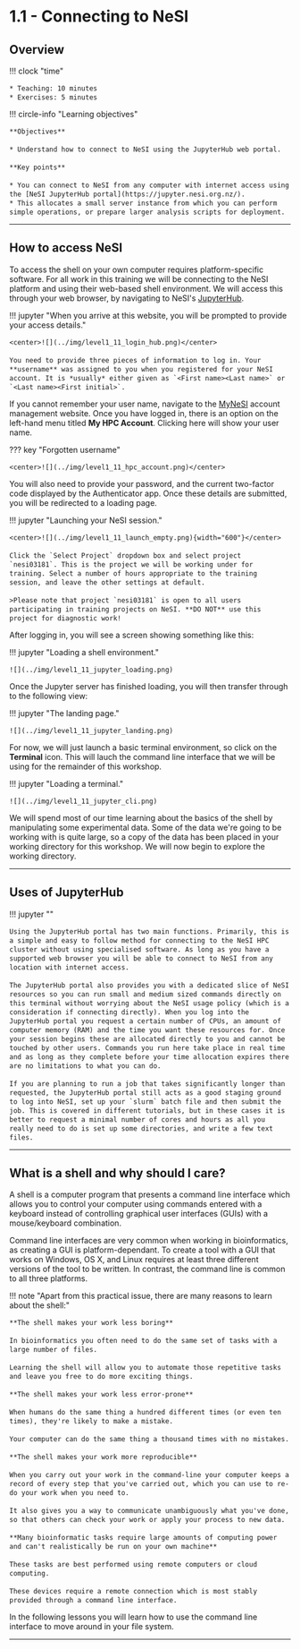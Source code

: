 # 1.1 - Connecting to NeSI

## Overview

!!! clock "time"

    * Teaching: 10 minutes
    * Exercises: 5 minutes

!!! circle-info "Learning objectives"

    **Objectives**
    
    * Understand how to connect to NeSI using the JupyterHub web portal.
    
    **Key points**
    
    * You can connect to NeSI from any computer with internet access using the [NeSI JupyterHub portal](https://jupyter.nesi.org.nz/).
    * This allocates a small server instance from which you can perform simple operations, or prepare larger analysis scripts for deployment.

---

## How to access NeSI

To access the shell on your own computer requires platform-specific software. For all work in this training we will be connecting to the NeSI platform and using their web-based shell environment. We will access this through your web browser, by navigating to NeSI's [JupyterHub](https://jupyter.nesi.org.nz/). 

!!! jupyter "When you arrive at this website, you will be prompted to provide your access details."

    <center>![](../img/level1_11_login_hub.png)</center>

    You need to provide three pieces of information to log in. Your **username** was assigned to you when you registered for your NeSI account. It is *usually* either given as `<First name><Last name>` or `<Last name><First initial>`.

If you cannot remember your user name, navigate to the [MyNeSI](https://my.nesi.org.nz/) account management website. Once you have logged in, there is an option on the left-hand menu titled **My HPC Account**. Clicking here will show your user name.

??? key "Forgotten username"

    <center>![](../img/level1_11_hpc_account.png)</center>


You will also need to provide your password, and the current two-factor code displayed by the Authenticator app. Once these details are submitted, you will be redirected to a loading page.

!!! jupyter "Launching your NeSI session."

    <center>![](../img/level1_11_launch_empty.png){width="600"}</center>

    Click the `Select Project` dropdown box and select project `nesi03181`. This is the project we will be working under for training. Select a number of hours appropriate to the training session, and leave the other settings at default.

    >Please note that project `nesi03181` is open to all users participating in training projects on NeSI. **DO NOT** use this project for diagnostic work!

After logging in, you will see a screen showing something like this: 

!!! jupyter "Loading a shell environment."

    ![](../img/level1_11_jupyter_loading.png)

Once the Jupyter server has finished loading, you will then transfer through to the following view:

!!! jupyter "The landing page."

    ![](../img/level1_11_jupyter_landing.png)

For now, we will just launch a basic terminal environment, so click on the **Terminal** icon. This will lauch the command line interface that we will be using for the remainder of this workshop.

!!! jupyter "Loading a terminal."

    ![](../img/level1_11_jupyter_cli.png)

We will spend most of our time learning about the basics of the shell by manipulating some experimental data. Some of the data we're going to be working with is quite large, so a copy of the data has been placed in your working directory for this workshop. We will now begin to explore the working directory.
    
---

## Uses of JupyterHub

!!! jupyter ""

    Using the JupyterHub portal has two main functions. Primarily, this is a simple and easy to follow method for connecting to the NeSI HPC cluster without using specialised software. As long as you have a supported web browser you will be able to connect to NeSI from any location with internet access.
    
    The JupyterHub portal also provides you with a dedicated slice of NeSI resources so you can run small and medium sized commands directly on this terminal without worrying about the NeSI usage policy (which is a consideration if connecting directly). When you log into the JupyterHub portal you request a certain number of CPUs, an amount of computer memory (RAM) and the time you want these resources for. Once your session begins these are allocated directly to you and cannot be touched by other users. Commands you run here take place in real time and as long as they complete before your time allocation expires there are no limitations to what you can do.
    
    If you are planning to run a job that takes significantly longer than requested, the JupyterHub portal still acts as a good staging ground to log into NeSI, set up your `slurm` batch file and then submit the job. This is covered in different tutorials, but in these cases it is better to request a minimal number of cores and hours as all you really need to do is set up some directories, and write a few text files.
    
---

## What is a shell and why should I care?

A shell is a computer program that presents a command line interface which allows you to control your computer using commands entered with a keyboard instead of controlling graphical user interfaces (GUIs) with a mouse/keyboard combination.

Command line interfaces are very common when working in bioinformatics, as creating a GUI is platform-dependant. To create a tool with a GUI that works on Windows, OS X, and Linux requires at least three different versions of the tool to be written. In contrast, the command line is common to all three platforms.

!!! note "Apart from this practical issue, there are many reasons to learn about the shell:"

    **The shell makes your work less boring**
    
    In bioinformatics you often need to do the same set of tasks with a large number of files.
    
    Learning the shell will allow you to automate those repetitive tasks and leave you free to do more exciting things.
    
    **The shell makes your work less error-prone**
    
    When humans do the same thing a hundred different times (or even ten times), they're likely to make a mistake.
    
    Your computer can do the same thing a thousand times with no mistakes.

    **The shell makes your work more reproducible**
    
    When you carry out your work in the command-line your computer keeps a record of every step that you've carried out, which you can use to re-do your work when you need to.
    
    It also gives you a way to communicate unambiguously what you've done, so that others can check your work or apply your process to new data.
    
    **Many bioinformatic tasks require large amounts of computing power and can't realistically be run on your own machine**
    
    These tasks are best performed using remote computers or cloud computing.
    
    These devices require a remote connection which is most stably provided through a command line interface.

In the following lessons you will learn how to use the command line interface to move around in your file system.

---
